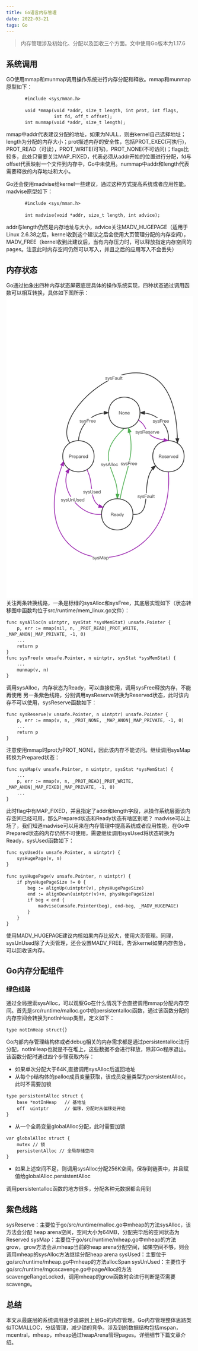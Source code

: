 ```yaml
---
title: Go语言内存管理
date: 2022-03-21
tags: Go
---
```

> 内存管理涉及初始化、分配以及回收三个方面。文中使用Go版本为1.17.6

## 系统调用

GO使用mmap和munmap调用操作系统进行内存分配和释放。mmap和munmap原型如下：
```
       #include <sys/mman.h>

       void *mmap(void *addr, size_t length, int prot, int flags,
                  int fd, off_t offset);
       int munmap(void *addr, size_t length);

```
mmap中addr代表建议分配的地址，如果为NULL，则由kernel自己选择地址；length为分配的内存大小；prot描述内存的安全性，包括PROT_EXEC(可执行)，PROT_READ（可读），PROT_WRITE(可写)，PROT_NONE(不可访问)；flags比较多，此处只需要关注MAP_FIXED，代表必须从addr开始的位置进行分配，fd与offset代表映射一个文件到内存中，Go中未使用。nummap中addr和length代表需要释放的内存地址和大小。

Go还会使用madvise给kernel一些建议，通过这种方式提高系统或者应用性能。madvise原型如下：
```
       #include <sys/mman.h>

       int madvise(void *addr, size_t length, int advice);
```
addr与length仍然是内存地址与大小，advice关注MADV_HUGEPAGE（适用于Linux 2.6.38之后，kernel收到这个建议之后会使用大页管理分配的内存空间），MADV_FREE（kernel收到此建议后，当有内存压力时，可以释放指定内存空间的pages。注意此时内存空间仍然可以写入，并且之后的应用写入不会丢失）

## 内存状态

Go通过抽象出四种内存状态屏蔽底层具体的操作系统实现，四种状态通过调用函数可以相互转换，具体如下图所示：
![memory](/img/Go-memory-state.png)
关注两条转换线路，一条是标绿的sysAlloc和sysFree，其底层实现如下（状态转移图中函数均位于src/runtime/mem_linux.go文件）：
```
func sysAlloc(n uintptr, sysStat *sysMemStat) unsafe.Pointer {
	p, err := mmap(nil, n, _PROT_READ|_PROT_WRITE, _MAP_ANON|_MAP_PRIVATE, -1, 0)
    ...
	return p
}
func sysFree(v unsafe.Pointer, n uintptr, sysStat *sysMemStat) {
    ...
	munmap(v, n)
}
```
调用sysAlloc，内存状态为Ready，可以直接使用，调用sysFree释放内存，不能再使用
另一条紫色线路，分别调用sysReserve转换为Reserved状态，此时该内存不可以使用，sysReserve函数如下：
```
func sysReserve(v unsafe.Pointer, n uintptr) unsafe.Pointer {
	p, err := mmap(v, n, _PROT_NONE, _MAP_ANON|_MAP_PRIVATE, -1, 0)
    ...
	return p
}
```
注意使用mmap时prot为PROT_NONE，因此该内存不能访问。继续调用sysMap转换为Prepared状态：
```
func sysMap(v unsafe.Pointer, n uintptr, sysStat *sysMemStat) {
    ...
	p, err := mmap(v, n, _PROT_READ|_PROT_WRITE, _MAP_ANON|_MAP_FIXED|_MAP_PRIVATE, -1, 0)
    ...
}
```
此时flag中有MAP_FIXED，并且指定了addr和length字段，从操作系统层面该内存空间已经可用，那么Prepared状态和Ready状态有啥区别呢？
madvise可以上场了，我们知道madvise可以用来在内存管理中提高系统或者应用性能，在Go中Prepared状态的内存仍然不可使用，需要继续调用sysUsed将状态转换为Ready，sysUsed函数如下：
```
func sysUsed(v unsafe.Pointer, n uintptr) {
	sysHugePage(v, n)
}

func sysHugePage(v unsafe.Pointer, n uintptr) {
	if physHugePageSize != 0 {
		beg := alignUp(uintptr(v), physHugePageSize)
		end := alignDown(uintptr(v)+n, physHugePageSize)
		if beg < end {
			madvise(unsafe.Pointer(beg), end-beg, _MADV_HUGEPAGE)
		}
	}
}
```
使用MADV_HUGEPAGE建议内核如果内存比较大，使用大页管理。同理，sysUnUsed除了大页管理，还会设置MADV_FREE，告诉kernel如果内存告急，可以回收该内存。


## Go内存分配组件

### 绿色线路

通过全局搜索sysAlloc，可以观察Go在什么情况下会直接调用mmap分配内存空间。首先是src/runtime/malloc.go中的persistentalloc函数，通过该函数分配的内存空间会转换为notInHeap类型，定义如下：

```
type notInHeap struct{}

```
Go内部内存管理结构体或者debug相关的内存需求都是通过persistentalloc进行分配，notInHeap也就是不在堆上，这些数据不会进行释放，除非Go程序退出。该函数分配时通过四个步骤获取内存：
* 如果单次分配大于64K,直接调用sysAlloc后返回地址
* 从每个p结构体的palloc成员变量获取，该成员变量类型为persistentAlloc，此时不需要加锁
```
type persistentAlloc struct {
	base *notInHeap   // 基地址
	off  uintptr      // 偏移，分配时从偏移处开始
}
```
* 从一个全局变量globalAlloc分配，此时需要加锁
```
var globalAlloc struct {
	mutex // 锁
	persistentAlloc // 全局存储空间
}
```
* 如果上述空间不足，则调用sysAlloc分配256K空间，保存到链表中，并且赋值给globalAlloc.persistentAlloc

调用persistentalloc函数的地方很多，分配各种元数据都会用到

## 紫色线路

sysReserve：主要位于go/src/runtime/malloc.go中mheap的方法sysAlloc，该方法会分配 heap arena空间，空间大小为64MB，分配完毕后的空间状态为Reserved
sysMap：主要位于go/src/runtime/mheap.go中mheap的方法grow，grow方法会从mheap当前的heap arena分配空间，如果空间不够，则会调用mheap的sysAlloc方法继续分配heap arena
sysUsed：主要位于go/src/runtime/mheap.go中mheap的方法allocSpan
sysUnUsed：主要位于go/src/runtime/mgcscavenge.go中pageAlloc的方法scavengeRangeLocked，调用mheap的grow函数时会进行判断是否需要scavenge。



## 总结

本文从最底层的系统调用逐步追踪到上层Go的内存管理。Go内存管理整体思路类似TCMALLOC，分级管理，减少锁的竞争。涉及到的数据结构包括mspan，mcentral，mheap，mheap通过heapArena管理pages。详细细节下篇文章介绍。


